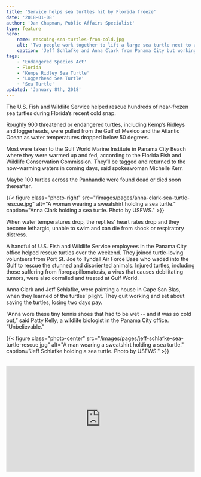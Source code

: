 ```yaml
---
title: 'Service helps sea turtles hit by Florida freeze'
date: '2018-01-08'
author: 'Dan Chapman, Public Affairs Specialist'
type: feature
hero:
    name: rescuing-sea-turtles-from-cold.jpg
    alt: 'Two people work together to lift a large sea turtle next to a wheelbarrow.'
    caption: 'Jeff Schlafke and Anna Clark from Panama City but working in Cape San Blas, Gulf County, Florida where the stunned turtle event occurred. Photo by USFWS.'
tags:
    - 'Endangered Species Act'
    - Florida
    - 'Kemps Ridley Sea Turtle'
    - 'Loggerhead Sea Turtle'
    - 'Sea Turtle'
updated: 'January 8th, 2018'
---
```


The U.S. Fish and Wildlife Service helped rescue hundreds of near-frozen sea turtles during Florida’s recent cold snap.

Roughly 900 threatened or endangered turtles, including Kemp’s Ridleys and loggerheads, were pulled from the Gulf of Mexico and the Atlantic Ocean as water temperatures dropped below 50 degrees. 

Most were taken to the Gulf World Marine Institute in Panama City Beach where they were warmed up and fed, according to the Florida Fish and Wildlife Conservation Commission. They’ll be tagged and returned to the now-warming waters in coming days, said spokeswoman Michelle Kerr.

Maybe 100 turtles across the Panhandle were found dead or died soon thereafter. 

{{< figure class="photo-right" src="/images/pages/anna-clark-sea-turtle-rescue.jpg" alt="A woman wearing a sweatshirt holding a sea turtle." caption="Anna Clark holding a sea turtle. Photo by USFWS." >}}

When water temperatures drop, the reptiles’ heart rates drop and they become lethargic, unable to swim and can die from shock or respiratory distress.

A handful of U.S. Fish and Wildlife Service employees in the Panama City office helped rescue turtles over the weekend. They joined turtle-loving volunteers from Port St. Joe to Tyndall Air Force Base who waded into the Gulf to rescue the stunned and disoriented animals. Injured turtles, including those suffering from fibropapillomatosis, a virus that causes debilitating tumors, were also corralled and treated at Gulf World.

Anna Clark and Jeff Schlafke, were painting a house in Cape San Blas, when they learned of the turtles’ plight. They quit working and set about saving the turtles, losing two days pay. 

“Anna wore these tiny tennis shoes that had to be wet -- and it was so cold out,” said Patty Kelly, a wildlife biologist in the Panama City office. “Unbelievable.”

{{< figure class="photo-center" src="/images/pages/jeff-schlafke-sea-turtle-rescue.jpg" alt="A man wearing a sweatshirt holding a sea turtle." caption="Jeff Schlafke holding a sea turtle. Photo by USFWS." >}}

<br>
<div style="position: relative; padding-bottom: 56.25%; overflow: hidden;">
  <iframe src="https://www.facebook.com/plugins/video.php?href=https%3A%2F%2Fwww.facebook.com%2FMyFWC%2Fvideos%2F10155953144288349%2F&show_text=0" style="position: absolute; width: 100%; height: 100%;" scrolling="no" frameborder="0" allowTransparency="true" allowFullScreen="true"></iframe>
</div>
